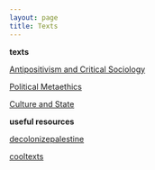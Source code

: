 ```yaml
---
layout: page
title: Texts
---
```


**texts** 


[Antipositivism and Critical Sociology](https://docs.google.com/document/d/16hgJnJAjq-xL_v3NLIf5o5NWlhl2OLfByyBDh0DCIgQ/edit)

[Political Metaethics](https://docs.google.com/document/d/1Mv4_C0bUuNrZ842LxiY4SsKW05xOaqyun93K0x9e-Xo/edit)

[Culture and State](https://docs.google.com/document/d/1bpHuioZjhtE1FjALjqBS-0WEaqwqV3keUhh1WznFHmE/edit)


**useful resources** 


[decolonizepalestine](https://decolonizepalestine.com)

[cooltexts](https://cooltexts.github.io) 
